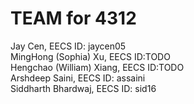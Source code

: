 # TEAM for 4312
Jay Cen, EECS ID: jaycen05 \
MingHong (Sophia) Xu, EECS ID:TODO \
Hengchao (William) Xiang, EECS ID:TODO \
Arshdeep Saini, EECS ID: assaini \
Siddharth Bhardwaj, EECS ID: sid16 
